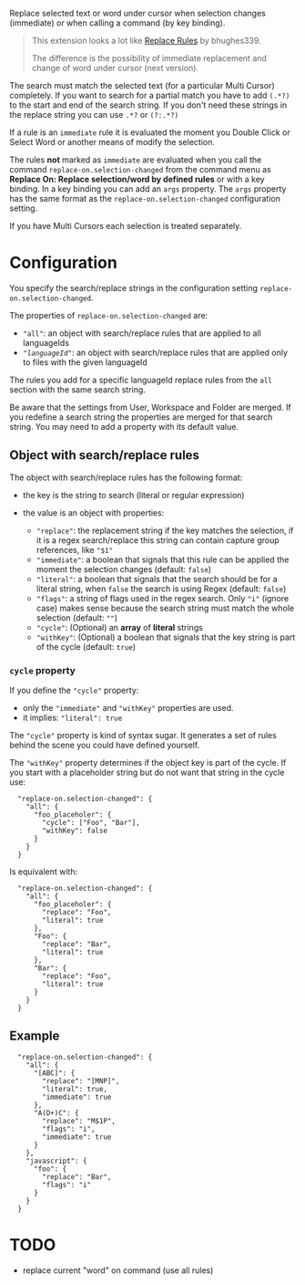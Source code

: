 Replace selected text or word under cursor when selection changes (immediate) or when calling a command (by key binding).

> This extension looks a lot like [Replace Rules](https://marketplace.visualstudio.com/items?itemName=bhughes339.replacerules) by bhughes339.
>
> The difference is the possibility of immediate replacement and change of word under cursor (next version).

The search must match the selected text (for a particular Multi Cursor) completely. If you want to search for a partial match you have to add `(.*?)` to the start and end of the search string. If you don't need these strings in the replace string you can use `.*?` or `(?:.*?)`

If a rule is an `immediate` rule it is evaluated the moment you Double Click or Select Word or another means of modify the selection.

The rules **not** marked as `immediate` are evaluated when you call the command `replace-on.selection-changed` from the command menu as **Replace On: Replace selection/word by defined rules** or with a key binding. In a key binding you can add an `args` property. The `args` property has the same format as the `replace-on.selection-changed` configuration setting.

If you have Multi Cursors each selection is treated separately.

# Configuration

You specify the search/replace strings in the configuration setting `replace-on.selection-changed`.

The properties of `replace-on.selection-changed` are:

* `"all"`: an object with search/replace rules that are applied to all languageIds
*  <code>"<em>languageId</em>"</code>: an object with search/replace rules that are applied only to files with the given languageId

The rules you add for a specific languageId replace rules from the `all` section with the same search string.

Be aware that the settings from User, Workspace and Folder are merged. If you redefine a search string the properties are merged for that search string. You may need to add a property with its default value.

## Object with search/replace rules

The object with search/replace rules has the following format:

* the key is the string to search (literal or regular expression)
* the value is an object with properties:

    * `"replace"`: the replacement string if the key matches the selection, if it is a regex search/replace this string can contain capture group references, like `"$1"`
    * `"immediate"`: a boolean that signals that this rule can be applied the moment the selection changes (default: `false`)
    * `"literal"`: a boolean that signals that the search should be for a literal string, when `false` the search is using Regex (default: `false`)
    * `"flags"`: a string of flags used in the regex search. Only `"i"` (ignore case) makes sense because the search string must match the whole selection (default: `""`)
    * `"cycle"`: (Optional) an **array** of **literal** strings
    * `"withKey"`: (Optional) a boolean that signals that the key string is part of the cycle (default: `true`)

### `cycle` property

If you define the `"cycle"` property:

* only the `"immediate"` and `"withKey"` properties are used.
* it implies: `"literal": true`

The `"cycle"` property is kind of syntax sugar. It generates a set of rules behind the scene you could have defined yourself.

The `"withKey"` property determines if the object key is part of the cycle. If you start with a placeholder string but do not want that string in the cycle use:

```
  "replace-on.selection-changed": {
    "all": {
      "foo_placeholer": {
        "cycle": ["Foo", "Bar"],
        "withKey": false
      }
    }
  }
```

Is equivalent with:

```
  "replace-on.selection-changed": {
    "all": {
      "foo_placeholer": {
        "replace": "Foo",
        "literal": true
      },
      "Foo": {
        "replace": "Bar",
        "literal": true
      },
      "Bar": {
        "replace": "Foo",
        "literal": true
      }
    }
  }
```

## Example

```
  "replace-on.selection-changed": {
    "all": {
      "[ABC]": {
        "replace": "[MNP]",
        "literal": true,
        "immediate": true
      },
      "A(D+)C": {
        "replace": "M$1P",
        "flags": "i",
        "immediate": true
      }
    },
    "javascript": {
      "foo": {
        "replace": "Bar",
        "flags": "i"
      }
    }
  }
```

# TODO

* replace current "word" on command (use all rules)
